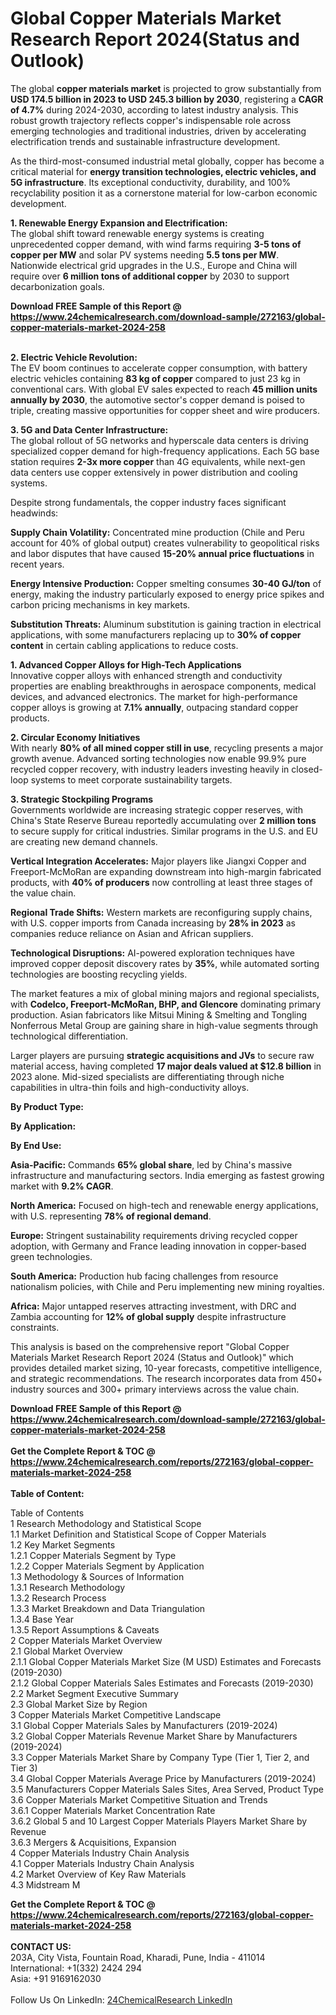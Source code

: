 <h1>Global Copper Materials Market Research Report 2024(Status and Outlook)</h1><p>The global <strong>copper materials market</strong> is projected to grow substantially from <strong>USD 174.5 billion in 2023 to USD 245.3 billion by 2030</strong>, registering a <strong>CAGR of 4.7%</strong> during 2024-2030, according to latest industry analysis. This robust growth trajectory reflects copper's indispensable role across emerging technologies and traditional industries, driven by accelerating electrification trends and sustainable infrastructure development.</p><p>As the third-most-consumed industrial metal globally, copper has become a critical material for <strong>energy transition technologies, electric vehicles, and 5G infrastructure</strong>. Its exceptional conductivity, durability, and 100% recyclability position it as a cornerstone material for low-carbon economic development.</p><p><strong>1. Renewable Energy Expansion and Electrification:</strong><br>
The global shift toward renewable energy systems is creating unprecedented copper demand, with wind farms requiring <strong>3-5 tons of copper per MW</strong> and solar PV systems needing <strong>5.5 tons per MW</strong>. Nationwide electrical grid upgrades in the U.S., Europe and China will require over <strong>6 million tons of additional copper</strong> by 2030 to support decarbonization goals.</p><div><b>Download FREE Sample of this Report @ 
            <a href="https://www.24chemicalresearch.com/download-sample/272163/global-copper-materials-market-2024-258">
            https://www.24chemicalresearch.com/download-sample/272163/global-copper-materials-market-2024-258</a></b></div><br><p><strong>2. Electric Vehicle Revolution:</strong><br>
The EV boom continues to accelerate copper consumption, with battery electric vehicles containing <strong>83 kg of copper</strong> compared to just 23 kg in conventional cars. With global EV sales expected to reach <strong>45 million units annually by 2030</strong>, the automotive sector's copper demand is poised to triple, creating massive opportunities for copper sheet and wire producers.</p><p><strong>3. 5G and Data Center Infrastructure:</strong><br>
The global rollout of 5G networks and hyperscale data centers is driving specialized copper demand for high-frequency applications. Each 5G base station requires <strong>2-3x more copper</strong> than 4G equivalents, while next-gen data centers use copper extensively in power distribution and cooling systems.</p><p>Despite strong fundamentals, the copper industry faces significant headwinds:</p><p><strong>Supply Chain Volatility:</strong> Concentrated mine production (Chile and Peru account for 40% of global output) creates vulnerability to geopolitical risks and labor disputes that have caused <strong>15-20% annual price fluctuations</strong> in recent years.</p><p><strong>Energy Intensive Production:</strong> Copper smelting consumes <strong>30-40 GJ/ton</strong> of energy, making the industry particularly exposed to energy price spikes and carbon pricing mechanisms in key markets.</p><p><strong>Substitution Threats:</strong> Aluminum substitution is gaining traction in electrical applications, with some manufacturers replacing up to <strong>30% of copper content</strong> in certain cabling applications to reduce costs.</p><p><strong>1. Advanced Copper Alloys for High-Tech Applications</strong><br>
Innovative copper alloys with enhanced strength and conductivity properties are enabling breakthroughs in aerospace components, medical devices, and advanced electronics. The market for high-performance copper alloys is growing at <strong>7.1% annually</strong>, outpacing standard copper products.</p><p><strong>2. Circular Economy Initiatives</strong><br>
With nearly <strong>80% of all mined copper still in use</strong>, recycling presents a major growth avenue. Advanced sorting technologies now enable 99.9% pure recycled copper recovery, with industry leaders investing heavily in closed-loop systems to meet corporate sustainability targets.</p><p><strong>3. Strategic Stockpiling Programs</strong><br>
Governments worldwide are increasing strategic copper reserves, with China's State Reserve Bureau reportedly accumulating over <strong>2 million tons</strong> to secure supply for critical industries. Similar programs in the U.S. and EU are creating new demand channels.</p><p><strong>Vertical Integration Accelerates:</strong> Major players like Jiangxi Copper and Freeport-McMoRan are expanding downstream into high-margin fabricated products, with <strong>40% of producers</strong> now controlling at least three stages of the value chain.</p><p><strong>Regional Trade Shifts:</strong> Western markets are reconfiguring supply chains, with U.S. copper imports from Canada increasing by <strong>28% in 2023</strong> as companies reduce reliance on Asian and African suppliers.</p><p><strong>Technological Disruptions:</strong> AI-powered exploration techniques have improved copper deposit discovery rates by <strong>35%</strong>, while automated sorting technologies are boosting recycling yields.</p><p>The market features a mix of global mining majors and regional specialists, with <strong>Codelco, Freeport-McMoRan, BHP, and Glencore</strong> dominating primary production. Asian fabricators like Mitsui Mining &amp; Smelting and Tongling Nonferrous Metal Group are gaining share in high-value segments through technological differentiation.</p><p>Larger players are pursuing <strong>strategic acquisitions and JVs</strong> to secure raw material access, having completed <strong>17 major deals valued at $12.8 billion</strong> in 2023 alone. Mid-sized specialists are differentiating through niche capabilities in ultra-thin foils and high-conductivity alloys.</p><p><strong>By Product Type:</strong></p><p><strong>By Application:</strong></p><p><strong>By End Use:</strong></p><p><strong>Asia-Pacific:</strong> Commands <strong>65% global share</strong>, led by China's massive infrastructure and manufacturing sectors. India emerging as fastest growing market with <strong>9.2% CAGR</strong>.</p><p><strong>North America:</strong> Focused on high-tech and renewable energy applications, with U.S. representing <strong>78% of regional demand</strong>.</p><p><strong>Europe:</strong> Stringent sustainability requirements driving recycled copper adoption, with Germany and France leading innovation in copper-based green technologies.</p><p><strong>South America:</strong> Production hub facing challenges from resource nationalism policies, with Chile and Peru implementing new mining royalties.</p><p><strong>Africa:</strong> Major untapped reserves attracting investment, with DRC and Zambia accounting for <strong>12% of global supply</strong> despite infrastructure constraints.</p><p>This analysis is based on the comprehensive report "Global Copper Materials Market Research Report 2024 (Status and Outlook)" which provides detailed market sizing, 10-year forecasts, competitive intelligence, and strategic recommendations. The research incorporates data from 450+ industry sources and 300+ primary interviews across the value chain.</p><div><b>Download FREE Sample of this Report @ 
            <a href="https://www.24chemicalresearch.com/download-sample/272163/global-copper-materials-market-2024-258">
            https://www.24chemicalresearch.com/download-sample/272163/global-copper-materials-market-2024-258</a></b></div><br><div><b>Get the Complete Report & TOC @ 
            <a href="https://www.24chemicalresearch.com/reports/272163/global-copper-materials-market-2024-258">
            https://www.24chemicalresearch.com/reports/272163/global-copper-materials-market-2024-258</a></b></div><br>
            <b>Table of Content:</b><p>Table of Contents<br />
1 Research Methodology and Statistical Scope<br />
1.1 Market Definition and Statistical Scope of Copper Materials<br />
1.2 Key Market Segments<br />
1.2.1 Copper Materials Segment by Type<br />
1.2.2 Copper Materials Segment by Application<br />
1.3 Methodology & Sources of Information<br />
1.3.1 Research Methodology<br />
1.3.2 Research Process<br />
1.3.3 Market Breakdown and Data Triangulation<br />
1.3.4 Base Year<br />
1.3.5 Report Assumptions & Caveats<br />
2 Copper Materials Market Overview<br />
2.1 Global Market Overview<br />
2.1.1 Global Copper Materials Market Size (M USD) Estimates and Forecasts (2019-2030)<br />
2.1.2 Global Copper Materials Sales Estimates and Forecasts (2019-2030)<br />
2.2 Market Segment Executive Summary<br />
2.3 Global Market Size by Region<br />
3 Copper Materials Market Competitive Landscape<br />
3.1 Global Copper Materials Sales by Manufacturers (2019-2024)<br />
3.2 Global Copper Materials Revenue Market Share by Manufacturers (2019-2024)<br />
3.3 Copper Materials Market Share by Company Type (Tier 1, Tier 2, and Tier 3)<br />
3.4 Global Copper Materials Average Price by Manufacturers (2019-2024)<br />
3.5 Manufacturers Copper Materials Sales Sites, Area Served, Product Type<br />
3.6 Copper Materials Market Competitive Situation and Trends<br />
3.6.1 Copper Materials Market Concentration Rate<br />
3.6.2 Global 5 and 10 Largest Copper Materials Players Market Share by Revenue<br />
3.6.3 Mergers & Acquisitions, Expansion<br />
4 Copper Materials Industry Chain Analysis<br />
4.1 Copper Materials Industry Chain Analysis<br />
4.2 Market Overview of Key Raw Materials<br />
4.3 Midstream M</p><div><b>Get the Complete Report & TOC @ 
            <a href="https://www.24chemicalresearch.com/reports/272163/global-copper-materials-market-2024-258">
            https://www.24chemicalresearch.com/reports/272163/global-copper-materials-market-2024-258</a></b></div><br><b>CONTACT US:</b><br>
            203A, City Vista, Fountain Road, Kharadi, Pune, India - 411014<br>
            International: +1(332) 2424 294<br>
            Asia: +91 9169162030 <br><br>
            Follow Us On LinkedIn: <a href="https://www.linkedin.com/company/24chemicalresearch/">24ChemicalResearch LinkedIn</a>
